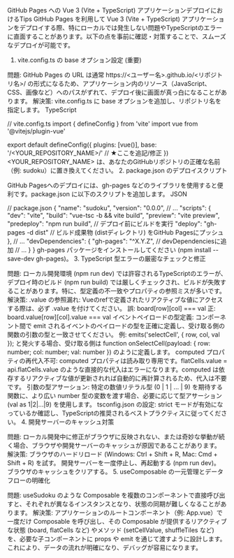 GitHub Pages への Vue 3 (Vite + TypeScript) アプリケーションデプロイにおけるTips
GitHub Pages を利用して Vue 3 (Vite + TypeScript) アプリケーションをデプロイする際、特にローカルでは発生しない問題やTypeScriptのエラーに直面することがあります。以下の点を事前に確認・対策することで、スムーズなデプロイが可能です。

1. vite.config.ts の base オプション設定 (重要)

問題: GitHub Pages の URL は通常 https://<ユーザー名>.github.io/<リポジトリ名>/ の形式になるため、アプリケーション内のリソース（JavaScript、CSS、画像など）へのパスがずれて、デプロイ後に画面が真っ白になることがあります。
解決策: vite.config.ts に base オプションを追加し、リポジトリ名を指定します。
TypeScript

// vite.config.ts
import { defineConfig } from 'vite'
import vue from '@vitejs/plugin-vue'

export default defineConfig({
  plugins: [vue()],
  base: '/<YOUR_REPOSITORY_NAME>/' // ★ここを追記/修正
})
<YOUR_REPOSITORY_NAME> は、あなたのGitHubリポジトリの正確な名前（例: sudoku）に置き換えてください。
2. package.json のデプロイスクリプト

GitHub Pagesへのデプロイには、gh-pages などのライブラリを使用すると便利です。package.json に以下のスクリプトを追加します。
JSON

// package.json
{
  "name": "sudoku",
  "version": "0.0.0",
  // ...
  "scripts": {
    "dev": "vite",
    "build": "vue-tsc -b && vite build",
    "preview": "vite preview",
    "predeploy": "npm run build", // デプロイ前にビルドを実行
    "deploy": "gh-pages -d dist" // ビルド成果物 (distディレクトリ) をGitHub Pagesにプッシュ
  },
  // ...
  "devDependencies": {
    "gh-pages": "^X.Y.Z", // devDependenciesに追加
    // ...
  }
}
gh-pages パッケージをインストールしてください (npm install --save-dev gh-pages)。
3. TypeScript 型エラーの厳密なチェックと修正

問題: ローカル開発環境 (npm run dev) では許容されるTypeScriptのエラーが、デプロイ時のビルド (npm run build) では厳しくチェックされ、ビルドが失敗することがあります。特に、型定義の不一致やプロパティの参照ミスが多いです。
解決策:
.value の参照漏れ: Vueのrefで定義されたリアクティブな値にアクセスする際は、必ず .value を付けてください。
誤: board[row][col] === val
正: board.value[row][col].value === val
イベントペイロードの型定義: コンポーネント間で emit されるイベントのペイロードの型を正確に定義し、受け取る側の関数の引数の型と一致させてください。
例: emits('selectCell', { row, col, val }); と発火する場合、受け取る側は function onSelectCell(payload: { row: number; col: number; val: number }) のように定義します。
computed プロパティの再代入不可: computed プロパティは読み取り専用です。flatCells.value = api.flatCells.value のような直接的な代入はエラーになります。computed は依存するリアクティブな値が更新されれば自動的に再計算されるため、代入は不要です。
引数の型アサーション: 特定の数値リテラル型 (0 | 1 | ... | 9) を期待する関数に、より広い number 型の変数を渡す場合、必要に応じて型アサーション (val as 1|2|...|9) を使用します。
tsconfig.json の設定: strict モードが有効になっているか確認し、TypeScriptの推奨されるベストプラクティスに従ってください。
4. 開発サーバーのキャッシュ対策

問題: ローカル開発中に修正がブラウザに反映されない、または奇妙な挙動が続く場合、ブラウザや開発サーバーのキャッシュが原因であることがあります。
解決策:
ブラウザのハードリロード (Windows: Ctrl + Shift + R, Mac: Cmd + Shift + R) を試す。
開発サーバーを一度停止し、再起動する (npm run dev)。
ブラウザのキャッシュをクリアする。
5. useComposable の一元管理とデータフローの明確化

問題: useSudoku のような Composable を複数のコンポーネントで直接呼び出すと、それぞれが異なるインスタンスとなり、状態の同期が難しくなることがあります。
解決策:
アプリケーションのルートコンポーネント（例: App.vue）で一度だけ Composable を呼び出し、その Composable が提供するリアクティブな状態 (board, flatCells など) やメソッド (setCellValue, shuffleTiles など) を、必要な子コンポーネントに props や emit を通じて渡すように設計します。
これにより、データの流れが明確になり、デバッグが容易になります。